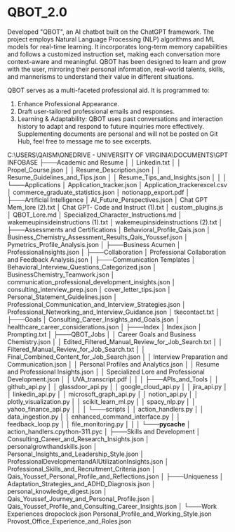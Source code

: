 # QBOT_2.0
Developed "QBOT", an AI chatbot built on the ChatGPT framework. The project employs Natural Language Processing (NLP) algorithms and ML models for real-time learning. It incorporates long-term memory capabilities and follows a customized instruction set, making each conversation more context-aware and meaningful. QBOT has been designed to learn and grow with the user, mirroring their personal information, real-world talents, skills, and mannerisms to understand their value in different situations.

QBOT serves as a multi-faceted professional aid. It is programmed to:
1) Enhance Professional Appearance.
2) Draft user-tailored professional emails and responses.
3) Learning & Adaptability: QBOT uses past conversations and interaction history to adapt and respond to future inquiries more effectively.
Supplementing documents are personal and will not be posted on Git Hub, feel free to message me to see excerpts.


C:\USERS\QAISM\ONEDRIVE - UNIVERSITY OF VIRGINIA\DOCUMENTS\GPT INFOBASE
├───Academic and Resume
│   │   Linkedin.txt
│   │   Propel_Course.json
│   │   Resume_Description.json
│   │   Resume_Guidelines_and_Tips.json
│   │   Resume_Tips_and_Insights.json
│   │
│   └───Applications
│           Application_tracker.json
│           Application_trackerexcel.csv
│           commerce_graduate_statistics.json
│           notionapp_export.pdf
│
├───Artificial Intelligence
│       AI_Future_Perspectives.json
│       Chat GPT Mem_lore (2).txt
│       Chat GPT- Code and Instruct (1).txt
│       custom_plugins.js
│       QBOT_Lore.md
│       Specialized_Character_Instructions.md
│       wakemeupinsideinstructions (1).txt
│       wakemeupinsideinstructions (2).txt
│
├───Assessments and Certifications
│       Behavioral_Profile_Qais.json
│       Business_Chemistry_Assessment_Results_Qais_Youssef.json
│       Pymetrics_Profile_Analysis.json
│
├───Business Acumen
│       Professionalinsights.json
│
├───Collaboration
│       Professional Collaboration and Feedback Analysis.json
│
├───Communication Templates
│       Behavioral_Interview_Questions_Categorized.json
│       BusinessChemistry_Teamwork.json
│       communication_professional_development_insights.json
│       consulting_interview_prep.json
│       cover_letter_tips.json
│       Personal_Statement_Guidelines.json
│       Professional_Communication_and_Interview_Strategies.json
│       Professional_Networking_and_Interview_Guidance.json
│       tkecontact.txt
│
├───Goals
│       Consulting_Career_Insights_and_Goals.json
│       healthcare_career_considerations.json
│
├───Index
│       Index.json
│       Prompting.txt
│
├───QBOT_Jobs
│   │   Career Goals and Business Chemistry.json
│   │   Edited_Filtered_Manual_Review_for_Job_Search.txt
│   │   Filtered_Manual_Review_for_Job_Search.txt
│   │   Final_Combined_Content_for_Job_Search.json
│   │   Interview Preparation and Communication.json
│   │   Personal Profiles and Analytics.json
│   │   Resume and Professional Insights.json
│   │   Specialized Lore and Professional Development.json
│   │   UVA_transcript.pdf
│   │
│   ├───APIs_and_Tools
│   │       github_api.py
│   │       glassdoor_api.py
│   │       google_cloud_api.py
│   │       jira_api.py
│   │       linkedin_api.py
│   │       microsoft_graph_api.py
│   │       notion_api.py
│   │       plotly_visualization.py
│   │       scikit_learn_ml.py
│   │       spacy_nlp.py
│   │       yahoo_finance_api.py
│   │
│   └───scripts
│       │   action_handlers.py
│       │   data_ingestion.py
│       │   enhanced_command_interface.py
│       │   feedback_loop.py
│       │   file_monitoring.py
│       │
│       └───__pycache__
│               action_handlers.cpython-311.pyc
│
├───Skills and Development
│       Consulting_Career_and_Research_Insights.json
│       personalgrowthandskills.json
│       Personal_Insights_and_Leadership_Style.json
│       ProfessionalDevelopmentandAIUtilizationInsights.json
│       Professional_Skills_and_Recruitment_Criteria.json
│       Qais_Youssef_Personal_Profile_and_Reflections.json
│
├───Uniqueness
│       Adaptation_Strategies_and_ADHD_Diagnosis.json
│       personal_knowledge_digest.json
│       Qais_Youssef_Journey_and_Personal_Profile.json
│       Qais_Youssef_Profile_and_Consulting_Career_Insights.json
│
└───Work Experiences
        dropoclock.json
        Personal_Profile_and_Working_Style.json
        Provost_Office_Experience_and_Roles.json
